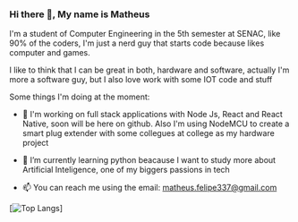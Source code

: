 ### Hi there 👋, My name is Matheus

I'm a student of Computer Engineering in the 5th semester at SENAC, like 90% of the coders, I'm just a nerd guy that starts code because likes computer and games.

I like to think that I can be great in both, hardware and software, actually I'm more a software guy, but I also love work with some IOT code and stuff

Some things I'm doing at the moment:

- 🔭 I'm working on full stack applications with Node Js, React and React Native, soon will be here on github. Also I'm using NodeMCU to create a smart plug extender with some collegues at college as my hardware project

- 🌱 I’m currently learning python beacause I want to study more about Artificial Inteligence, one of my biggers passions in tech

- 📫 You can reach me using the email: matheus.felipe337@gmail.com

[![Top Langs](https://github-readme-stats.vercel.app/api/top-langs/?username=Ndrake337&exclude_repo=cem_clipnet&layout=compact&theme=dracula)]
